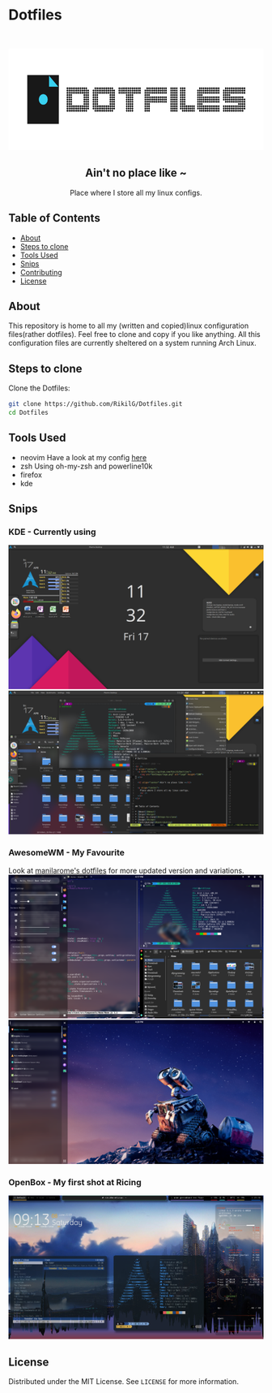 # Dotfiles

<!-- PROJECT LOGO -->
<br />
<p align="center">
    <a href="https://github.com/RikilG/Dotfiles">
        <img src="dotSnaps/logo.png" alt="Logo" height="200" />
    </a>
    <h2 align="center">Ain't no place like ~</h2>
    <p align="center">
        Place where I store all my linux configs.
        <br />
    </p>
</p>


## Table of Contents

* [About](#about)
* [Steps to clone](#steps-to-clone)
* [Tools Used](#tools-used)
* [Snips](#snips)
* [Contributing](#contributing)
* [License](#license)


## About
This repository is home to all my (written and copied)linux configuration files(rather dotfiles). 
Feel free to clone and copy if you like anything. All this configuration files are currently sheltered on a system running Arch Linux.


## Steps to clone
 
Clone the Dotfiles:
```sh
git clone https://github.com/RikilG/Dotfiles.git
cd Dotfiles
```


## Tools Used

- neovim
    Have a look at my config [here](.config/nvim/init.vim)
- zsh
    Using oh-my-zsh and powerline10k
- firefox
- kde


## Snips
### KDE - Currently using
![KDE](dotSnaps/2_4-KDE.png)
<br/>
![KDE](dotSnaps/2_3-KDE.png)
### AwesomeWM - My Favourite
Look at [manilarome's dotfiles](https://github.com/manilarome/the-glorious-dotfiles) for more updated version and variations.
![awesome](dotSnaps/3_2-awesome.png)
<br/>
![awesome](dotSnaps/3_1-awesome.png)
### OpenBox - My first shot at Ricing
![openbox](dotSnaps/1-openbox.png)


## License

Distributed under the MIT License. See `LICENSE` for more information.
